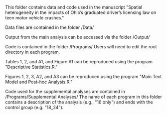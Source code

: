 This folder contains data and code used in the manuscript "Spatial heterogeneity in the impacts of Ohio’s graduated driver’s licensing law on teen motor vehicle crashes."

Data files are contained in the folder /Data/

Output from the main analysis can be accessed via the folder /Output/

Code is contained in the folder /Programs/
  Users will need to edit the root directory in each program.

Tables 1, 2, and A1, and Figure A1 can be reproduced using the program "Descriptive Statistics.R."

Figures 1, 2, 3, A2, and A3 can be reproduced using the program "Main Text Model and Post-hoc Analysis.R."
  
Code used for the supplemental analyses are contained in /Programs/Supplemental Analyses/
  The name of each program in this folder contains a description of the analysis (e.g., "16 only") and ends with the control group (e.g. "18_24").
